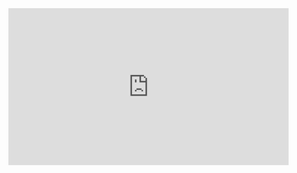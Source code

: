 <iframe width="560" height="315" src="https://www.youtube.com/embed/3RLNnB4-0aQ" frameborder="0" allowfullscreen></iframe>